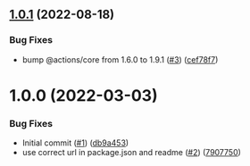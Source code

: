 ## [1.0.1](https://github.com/catalystsquad/action-wait-for-ports/compare/v1.0.0...v1.0.1) (2022-08-18)


### Bug Fixes

* bump @actions/core from 1.6.0 to 1.9.1 ([#3](https://github.com/catalystsquad/action-wait-for-ports/issues/3)) ([cef78f7](https://github.com/catalystsquad/action-wait-for-ports/commit/cef78f7f90b3c367da13047dbfe8df27c9b51f03))

# 1.0.0 (2022-03-03)


### Bug Fixes

* Initial commit ([#1](https://github.com/catalystsquad/action-wait-for-ports/issues/1)) ([db9a453](https://github.com/catalystsquad/action-wait-for-ports/commit/db9a453f611ee42e83d9b0f9c48ea3bdca3913c9))
* use correct url in package.json and readme ([#2](https://github.com/catalystsquad/action-wait-for-ports/issues/2)) ([7907750](https://github.com/catalystsquad/action-wait-for-ports/commit/790775094d47e8db0ba6b2a8108cdc8bbf154204))
